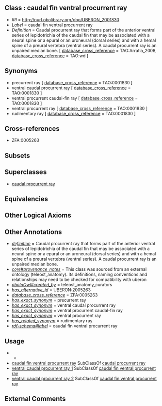 
## Class : caudal fin ventral procurrent ray

 * *IRI* = http://purl.obolibrary.org/obo/UBERON_2001830
 * *Label* = caudal fin ventral procurrent ray
 * *Definition* = Caudal procurrent ray that forms part of the anterior ventral series of lepidotrichia of the caudal fin that may be associated with a neural spine or a epural or an uroneural (dorsal series) and with a hemal spine of a preural vertebra (ventral series). A caudal procurrent ray is an unpaired median bone. [ [database_cross_reference](../../ef/oboInOwl#hasDbXref.md) = TAO:Arratia_2008, [database_cross_reference](../../ef/oboInOwl#hasDbXref.md) = TAO:wd ]

## Synonyms

 * precurrent ray [ [database_cross_reference](../../ef/oboInOwl#hasDbXref.md) = TAO:0001830 ]
 * ventral caudal procurrent ray [ [database_cross_reference](../../ef/oboInOwl#hasDbXref.md) = TAO:0001830 ]
 * ventral procurrent caudal-fin ray [ [database_cross_reference](../../ef/oboInOwl#hasDbXref.md) = TAO:0001830 ]
 * ventral procurrent ray [ [database_cross_reference](../../ef/oboInOwl#hasDbXref.md) = TAO:0001830 ]
 * rudimentary ray [ [database_cross_reference](../../ef/oboInOwl#hasDbXref.md) = TAO:0001830 ]

## Cross-references

 * ZFA:0005263

## Subsets


## Superclasses

 * [caudal procurrent ray](../../UBERON/84/UBERON_2001584.md)

## Equivalencies


## Other Logical Axioms


## Other Annotations

 * *[definition](../../IAO/15/IAO_0000115.md)* = Caudal procurrent ray that forms part of the anterior ventral series of lepidotrichia of the caudal fin that may be associated with a neural spine or a epural or an uroneural (dorsal series) and with a hemal spine of a preural vertebra (ventral series). A caudal procurrent ray is an unpaired median bone.
 * *[core#provenance_notes](../../core#provenance/es/core#provenance_notes.md)* = This class was sourced from an external ontology (teleost_anatomy). Its definitions, naming conventions and relationships may need to be checked for compatibility with uberon
 * *[oboInOwl#created_by](../../oboInOwl#created/by/oboInOwl#created_by.md)* = teleost_anatomy_curators
 * *[has_alternative_id](../../Id/oboInOwl#hasAlternativeId.md)* = UBERON:2005263
 * *[database_cross_reference](../../ef/oboInOwl#hasDbXref.md)* = ZFA:0005263
 * *[has_exact_synonym](../../ym/oboInOwl#hasExactSynonym.md)* = precurrent ray
 * *[has_exact_synonym](../../ym/oboInOwl#hasExactSynonym.md)* = ventral caudal procurrent ray
 * *[has_exact_synonym](../../ym/oboInOwl#hasExactSynonym.md)* = ventral procurrent caudal-fin ray
 * *[has_exact_synonym](../../ym/oboInOwl#hasExactSynonym.md)* = ventral procurrent ray
 * *[has_related_synonym](../../ym/oboInOwl#hasRelatedSynonym.md)* = rudimentary ray
 * *[rdf-schema#label](../../el/rdf-schema#label.md)* = caudal fin ventral procurrent ray

## Usage

 * -
 * [caudal fin ventral procurrent ray](../../UBERON/30/UBERON_2001830.md) SubClassOf [caudal procurrent ray](../../UBERON/84/UBERON_2001584.md)
 * [ventral caudal procurrent ray 1](../../UBERON/72/UBERON_2002272.md) SubClassOf [caudal fin ventral procurrent ray](../../UBERON/30/UBERON_2001830.md)
 * [ventral caudal procurrent ray 2](../../UBERON/71/UBERON_2002271.md) SubClassOf [caudal fin ventral procurrent ray](../../UBERON/30/UBERON_2001830.md)

## External Comments

